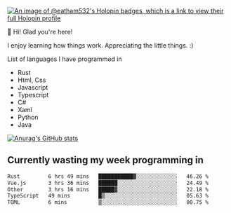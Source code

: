 [![An image of @eatham532's Holopin badges, which is a link to view their full Holopin profile](https://holopin.me/eatham532)](https://holopin.io/@eatham532)


👋 Hi! Glad you're here!

I enjoy learning how things work. Appreciating the little things. :)


List of languages I have programmed in
- Rust
- Html, Css
- Javascript
- Typescript
- C#
- Xaml
- Python
- Java

[![Anurag's GitHub stats](https://github-readme-stats.vercel.app/api?username=Eatham532&theme=dark)](https://github.com/anuraghazra/github-readme-stats)


## Currently wasting my week programming in
<!--START_SECTION:waka-->

```txt
Rust         6 hrs 49 mins   ███████████▓░░░░░░░░░░░░░   46.26 %
Vue.js       3 hrs 36 mins   ██████░░░░░░░░░░░░░░░░░░░   24.49 %
Other        3 hrs 16 mins   █████▓░░░░░░░░░░░░░░░░░░░   22.18 %
TypeScript   49 mins         █▒░░░░░░░░░░░░░░░░░░░░░░░   05.63 %
TOML         6 mins          ▒░░░░░░░░░░░░░░░░░░░░░░░░   00.75 %
```

<!--END_SECTION:waka-->
